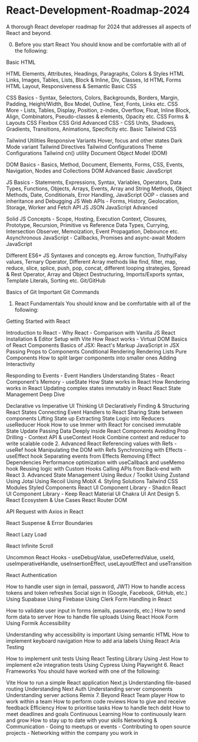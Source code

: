# React-Development-Roadmap-2024
A thorough React developer roadmap for 2024 that addresses all aspects of React and beyond.

0. Before you start React
You should know and be comfortable with all of the following:

Basic HTML

HTML Elements, Attributes, Headings, Paragraphs, Colors & Styles
HTML Links, Images, Tables, Lists, Block & Inline, Div, Classes, Id
HTML Forms
HTML Layout, Responsiveness & Semantic
Basic CSS

CSS Basics - Syntax, Selectors, Colors, Backgrounds, Borders, Margin, Padding, Height/Width, Box Model, Outline, Text, Fonts, Links etc.
CSS More - Lists, Tables, Display, Position, z-index, Overflow, Float, Inline Block, Align, Combinators, Pseudo-classes & elements, Opacity etc.
CSS Forms & Layouts
CSS Flexbox
CSS Grid
Advanced CSS - CSS Units, Shadows, Gradients, Transitions, Animations, Specificity etc.
Basic Tailwind CSS

Tailwind Utilities
Responsive Variants
Hover, focus and other states
Dark Mode variant
Tailwind Directives
Tailwind Configurations
Theme Configurations
Tailwind cn() utility
Document Object Model (DOM)

DOM Basics - Basics, Method, Document, Elements, Forms, CSS, Events, Navigation, Nodes and Collections
DOM Advanced
Basic JavaScript

JS Basics - Statements, Expressions, Syntax, Variables, Operators, Data Types, Functions, Objects, Arrays, Events, Array and String Methods, Object Methods, Date, Conditionals, Error Handling, JavaScript OOP - classes and inheritance and Debugging
JS Web APIs - Forms, History, Geolocation, Storage, Worker and Fetch API
JS JSON
JavaScript Advanced

Solid JS Concepts - Scope, Hosting, Execution Context, Closures, Prototype, Recursion, Primitive vs Reference Data Types, Currying, Intersection Observer, Memoization, Event Propagation, Debounce etc.
Asynchronous JavaScript - Callbacks, Promises and async-await
Modern JavaScript

Different ES6+ JS Syntaxes and concepts eg. Arrow function, Truthy/Falsy values, Ternary Operator, Different Array methods like find, filter, map, reduce, slice, splice, push, pop, concat, different looping strategies, Spread & Rest Operator, Array and Object Destructuring, Imports/Exports syntax, Template Literals, Sorting etc.
Git/GitHub

Basics of Git
Important Git Commands
1. React Fundamentals
You should know and be comfortable with all of the following:

Getting Started with React

Introduction to React - Why React - Comparison with Vanilla JS
React Installation & Editor Setup with Vite
How React works - Virtual DOM
Basics of React Components
Basics of JSX: React's Markup
JavaScript in JSX
Passing Props to Components
Conditional Rendering
Rendering Lists
Pure Components
How to split larger components into smaller ones
Adding Interactivity

Responding to Events - Event Handlers
Understanding States - React Component's Memory - useState
How State works in React
How Rendering works in React
Updating complex states immutably in React
React State Management Deep Dive

Declarative vs Imperative UI
Thinking UI Declaratively
Finding & Structuring React States
Connecting Event Handlers to React
Sharing State between components
Lifting State up
Extracting State Logic into Reducers
useReducer Hook
How to use Immer with React for concised immutable State Update
Passing Data Deeply inside React Components
Avoiding Prop Drilling - Context API & useContext Hook
Combine context and reducer to write scalable code
2. Advanced React
Referencing values with Refs - useRef hook
Manipulating the DOM with Refs
Synchronizing with Effects - useEffect hook
Separating events from Effects
Removing Effect Dependencies
Performance optimization with useCallback and useMemo hook
Reusing logic with Custom Hooks
Calling APIs from Back-end with React
3. Advanced State Management
Using Redux / Toolkit
Using Zustand
Using Jotai
Using Recoil
Using MobX
4. Styling Solutions
Tailwind
CSS Modules
Styled Components
React UI Component Library - Shadcn
React UI Component Library - Keep React
Material UI
Chakra UI
Ant Design
5. React Ecosystem & Use Cases
React Router DOM

API Request with Axios in React

React Suspense & Error Boundaries

React Lazy Load

React Infinite Scroll

Uncommon React Hooks - useDebugValue, useDeferredValue, useId, useImperativeHandle, useInsertionEffect, useLayoutEffect and useTransition

React Authentication

How to handle user sign in (email, password, JWT)
How to handle access tokens and token refreshes
Social sign in (Google, Facebook, GitHub, etc.)
Using Supabase
Using Firebase
Using Clerk
Form Handling in React

How to validate user input in forms (emails, passwords, etc.)
How to send form data to server
How to handle file uploads
Using React Hook Form
Using Formik
Accessibility

Understanding why accessibility is important
Using semantic HTML
How to implement keyboard navigation
How to add aria labels
Using React Aria
Testing

How to implement unit tests
Using React Testing Library
Using Jest
How to implement e2e integration tests
Using Cypress
Using Playwright
6. React Frameworks
You should have worked with one of the following:

Vite
How to run a simple React application
Next.js
Understanding file-based routing
Understanding Next Auth
Understanding server components
Understanding server actions
Remix
7. Beyond React
Team player
How to work within a team
How to perform code reviews
How to give and receive feedback
Efficiency
How to prioritise tasks
How to handle tech debt
How to meet deadlines and goals
Continuous Learning
How to continuously learn and grow
How to stay up to date with your skills
Networking & Communication - Going to meetups or events - Contributing to open source projects - Networking within the company you work in
